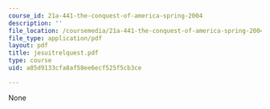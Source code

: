 ```yaml
---
course_id: 21a-441-the-conquest-of-america-spring-2004
description: ''
file_location: /coursemedia/21a-441-the-conquest-of-america-spring-2004/a85d9133cfa8af58ee6ecf525f5cb3ce_jesuitrelquest.pdf
file_type: application/pdf
layout: pdf
title: jesuitrelquest.pdf
type: course
uid: a85d9133cfa8af58ee6ecf525f5cb3ce

---
```

None